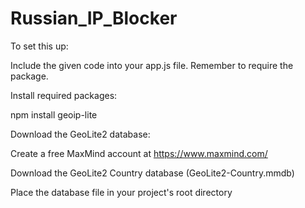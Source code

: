 # Russian_IP_Blocker
To set this up:

Include the given code into your app.js file. Remember to require the package. 

Install required packages:


npm install geoip-lite

Download the GeoLite2 database:

Create a free MaxMind account at https://www.maxmind.com/

Download the GeoLite2 Country database (GeoLite2-Country.mmdb)

Place the database file in your project's root directory